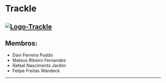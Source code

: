 # Trackle
<a href="link-do-site" title="Trackle"><img src="link-da-imagem" title="Logo-Trackle"></a>
---
## Membros:
+ Davi Ferreira Puddo
+ Mateus Ribeiro Fernandes
+ Rafael Nascimento Jardim
+ Felipe Freitas Wandeck
---
